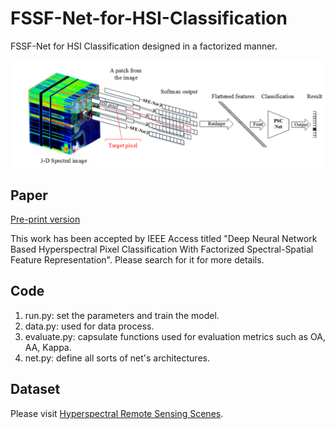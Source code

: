 # FSSF-Net-for-HSI-Classification
FSSF-Net for HSI Classification designed in a factorized manner. 

![avatar](./detailed_workflow.png)
## Paper
[Pre-print version](https://arxiv.org/pdf/1904.07461v1.pdf)

This work has been accepted by IEEE Access titled "Deep Neural Network Based Hyperspectral Pixel Classification With Factorized Spectral-Spatial Feature Representation". Please search for it for more details.
## Code
1. run.py: set the parameters and train the model.
2. data.py: used for data process.
3. evaluate.py: capsulate functions used for evaluation metrics such as OA, AA, Kappa.
4. net.py: define all sorts of  net's architectures. 
## Dataset
Please visit [Hyperspectral Remote Sensing Scenes](http://www.ehu.eus/ccwintco/index.php/Hyperspectral_Remote_Sensing_Scenes).